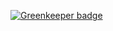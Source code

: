 
[![Greenkeeper badge](https://badges.greenkeeper.io/ishan-marikar/starter-backend.svg)](https://greenkeeper.io/)
